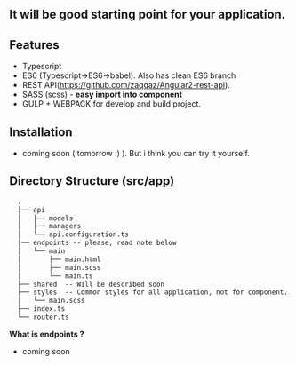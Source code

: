## It will be good starting point for your application.

## Features
- Typescript
- ES6 (Typescript->ES6->babel). Also has clean ES6 branch
- REST API(https://github.com/zaqqaz/Angular2-rest-api).
- SASS (scss) - **easy import into component**
- GULP + WEBPACK for develop and build project.

## Installation
- coming soon ( tomorrow :) ). But i think you can try it yourself.

## Directory Structure (src/app)

```html
  .
  ├── api
  │   ├── models
  │   ├── managers
  │   └── api.configuration.ts
  │── endpoints -- please, read note below
  │   └── main
  │       ├── main.html
  │       ├── main.scss
  │	      └── main.ts
  ├── shared  -- Will be described soon
  ├── styles  -- Common styles for all application, not for component. Global styles, colors, mixins, etc..
  │   └── main.scss
  ├── index.ts
  └── router.ts
```
**What is endpoints ?** 
- coming soon